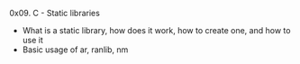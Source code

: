 0x09. C - Static libraries
* What is a static library, how does it work, how to create one, and how to use it
* Basic usage of ar, ranlib, nm

